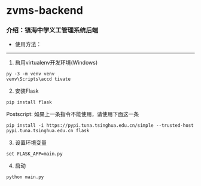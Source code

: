 # zvms-backend

### 介绍：镇海中学义工管理系统后端

* 使用方法：

-----

  1. 启用virtualenv开发环境(Windows)
  ```
  py -3 -m venv venv
  venv\Scripts\accd tivate
  ```
  2. 安装Flask
  ```
  pip install flask
  ```
  Postscript: 如果上一条指令不能使用，请使用下面这一条
  ```
  pip install -i https://pypi.tuna.tsinghua.edu.cn/simple --trusted-host pypi.tuna.tsinghua.edu.cn flask
  ```
  3. 设置环境变量
  ```
  set FLASK_APP=main.py
  ```
  4. 启动
  ```
  python main.py
  ```